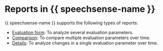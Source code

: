 # Reports in {{ speechsense-name }}

{{ speechsense-name }} supports the following types of reports:

* [Evaluation form](evaluation-form.md): To analyze several evaluation parameters.
* [Comparison](comparison.md): To compare multiple evaluation parameters over time.
* [Details](details.md): To analyze changes in a single evaluation parameter over time.
